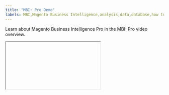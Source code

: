 ```yaml
---
title: "MBI: Pro Demo"
labels: MBI,Magento Business Intelligence,analysis,data,database,how to,mbi-api-migration,reports
---
```


Learn about Magento Business Intelligence Pro in the MBI: Pro video overview.

<iframe> src="//fast.wistia.com/embed/iframe/diej9m04t2" width="560" height="315" frameborder="0" allowfullscreen=""></iframe>
